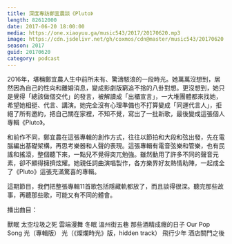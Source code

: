 ```yaml
---
title: 深度專訪鄭宜農談《Pluto》
length: 82612000
date: 2017-06-20 18:00:00
media: https://one.xiaoyuu.ga/music543/2017/20170620.mp3
image: https://cdn.jsdelivr.net/gh/coxmos/cdn@master/music543/20170620.jpg
season: 2017
guid: 20170620
category: podcast
---
```


2016年，堪稱鄭宜農人生中前所未有、驚濤駭浪的一段時光。她萬萬沒想到，居然因為自己的性向和離婚消息，變成影劇版窮追不捨的八卦對想。更沒想到，她只是覺得「總該做個交代」的發言，被解讀成「出櫃宣言」，一大堆團體都來找她，希望她相挺、代言、講演。她完全沒有心理準備也不打算變成「同運代言人」，拒絕了所有邀約，把自己關在家裡，不知不覺，寫出了一批新歌，最後變成這張個人專輯《Pluto》。

和前作不同，鄭宜農在這張專輯的創作方式，往往以節拍和大段和弦出發，先在電腦編出基礎架構，再思考樂器和人聲的表現。這張專輯有電音弦樂和管樂，也有民謠和搖滾，整個聽下來，一點兒不覺得突兀勉強。雖然動用了許多不同的聲音元素，卻不顯得擁擠炫耀。她親任詞曲演唱製作，各方樂界好友熱情助陣，一起成全了《Pluto》這張充滿驚喜的專輯。

這期節目，我們把整張專輯11首歌包括隱藏軌都放了，而且談得很深。聽完那些故事，再聽那些歌，可能又有不同的體會。

播出曲目：

獸眠
太空垃圾之死
雲端漫舞
冬眠
溫州街五巷
那些酒精成癮的日子
Our Pop Song
光（專輯版）
光（《燦爛時光》版，hidden track）
飛行少年
酒店關門之後
